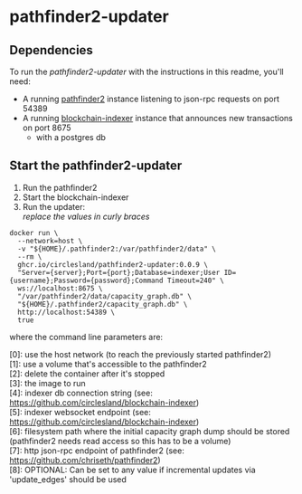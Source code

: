 # pathfinder2-updater

## Dependencies
To run the _pathfinder2-updater_ with the instructions in this readme, you'll need:  
* A running [pathfinder2](https://github.com/chriseth/pathfinder2#using-the-server) instance listening to json-rpc requests on port 54389
* A running [blockchain-indexer](https://github.com/circlesland/blockchain-indexer) instance that announces new transactions on port 8675
  * with a postgres db

## Start the pathfinder2-updater
1) Run the pathfinder2
2) Start the blockchain-indexer
3) Run the updater:  
_replace the values in curly braces_

```shell
docker run \
  --network=host \
  -v "${HOME}/.pathfinder2:/var/pathfinder2/data" \
  --rm \
  ghcr.io/circlesland/pathfinder2-updater:0.0.9 \
  "Server={server};Port={port};Database=indexer;User ID={username};Password={password};Command Timeout=240" \
  ws://localhost:8675 \
  "/var/pathfinder2/data/capacity_graph.db" \
  "${HOME}/.pathfinder2/capacity_graph.db" \
  http://localhost:54389 \
  true
```

where the command line parameters are:

[0]: use the host network (to reach the previously started pathfinder2)  
[1]: use a volume that's accessible to the pathfinder2  
[2]: delete the container after it's stopped  
[3]: the image to run  
[4]: indexer db connection string (see: https://github.com/circlesland/blockchain-indexer)    
[5]: indexer websocket endpoint (see: https://github.com/circlesland/blockchain-indexer)  
[6]: filesystem path where the initial capacity graph dump should be stored (pathfinder2 needs read access so this has to be a volume)    
[7]: http json-rpc endpoint of pathfinder2 (see: https://github.com/chriseth/pathfinder2)  
[8]: OPTIONAL: Can be set to any value if incremental updates via 'update_edges' should be used
